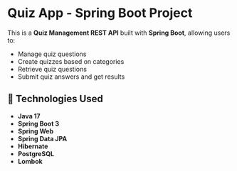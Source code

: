 # Quiz App - Spring Boot Project

This is a **Quiz Management REST API** built with **Spring Boot**, allowing users to:

- Manage quiz questions
- Create quizzes based on categories
- Retrieve quiz questions
- Submit quiz answers and get results

## 🚀 Technologies Used

- **Java 17**
- **Spring Boot 3**
- **Spring Web**
- **Spring Data JPA**
- **Hibernate**
- **PostgreSQL**
- **Lombok**





